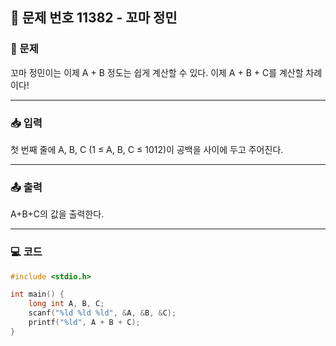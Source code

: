 ## 📝 문제 번호 11382 - 꼬마 정민

### 📌 문제
꼬마 정민이는 이제 A + B 정도는 쉽게 계산할 수 있다. 이제 A + B + C를 계산할 차례이다!

---

### 📥 입력
첫 번째 줄에 A, B, C (1 ≤ A, B, C ≤ 1012)이 공백을 사이에 두고 주어진다.

---

### 📤 출력
A+B+C의 값을 출력한다.

---

### 💻 코드
```c
#include <stdio.h>

int main() {
	long int A, B, C;
	scanf("%ld %ld %ld", &A, &B, &C);
	printf("%ld", A + B + C);
}
```

